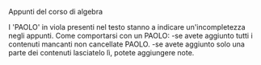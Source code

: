 Appunti del corso di algebra

I 'PAOLO' in viola presenti nel testo stanno a indicare un'incompletezza negli appunti. 
Come comportarsi con un PAOLO:
    -se avete aggiunto tutti i contenuti mancanti non cancellate PAOLO. 
    -se avete aggiunto solo una parte dei contenuti lasciatelo lì, potete aggiungere note.
